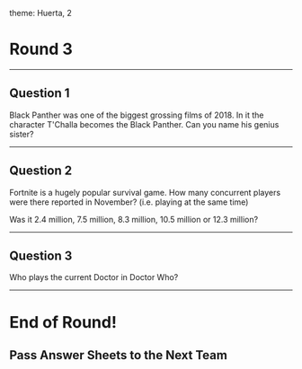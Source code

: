 theme: Huerta, 2

# Round 3

---

## Question 1
Black Panther was one of the biggest grossing films of 2018. In it the character T'Challa becomes the Black Panther. Can you name his genius sister?

---


## Question 2
Fortnite is a hugely popular survival game. How many concurrent players were there reported in November? (i.e. playing at the same time)

Was it 2.4 million, 7.5 million, 8.3 million, 10.5 million or 12.3 million?


---


## Question 3
Who plays the current Doctor in Doctor Who?

---


# End of Round!

## Pass Answer Sheets to the Next Team
